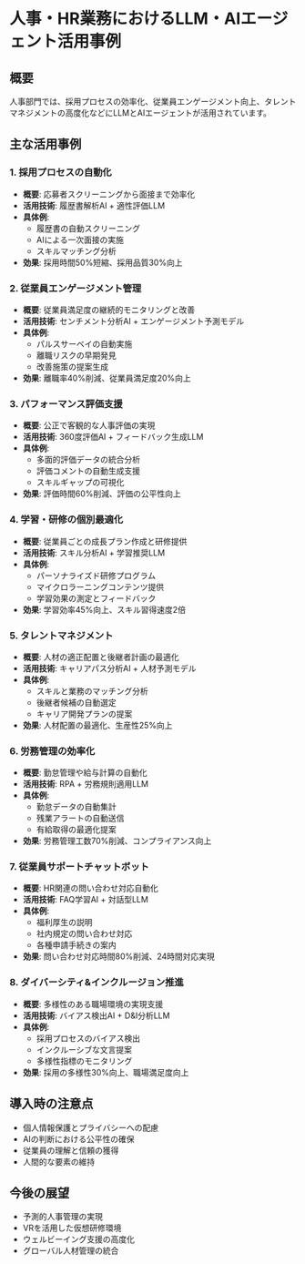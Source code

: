# 人事・HR業務におけるLLM・AIエージェント活用事例

## 概要
人事部門では、採用プロセスの効率化、従業員エンゲージメント向上、タレントマネジメントの高度化などにLLMとAIエージェントが活用されています。

## 主な活用事例

### 1. 採用プロセスの自動化
- **概要**: 応募者スクリーニングから面接まで効率化
- **活用技術**: 履歴書解析AI + 適性評価LLM
- **具体例**:
  - 履歴書の自動スクリーニング
  - AIによる一次面接の実施
  - スキルマッチング分析
- **効果**: 採用時間50%短縮、採用品質30%向上

### 2. 従業員エンゲージメント管理
- **概要**: 従業員満足度の継続的モニタリングと改善
- **活用技術**: センチメント分析AI + エンゲージメント予測モデル
- **具体例**:
  - パルスサーベイの自動実施
  - 離職リスクの早期発見
  - 改善施策の提案生成
- **効果**: 離職率40%削減、従業員満足度20%向上

### 3. パフォーマンス評価支援
- **概要**: 公正で客観的な人事評価の実現
- **活用技術**: 360度評価AI + フィードバック生成LLM
- **具体例**:
  - 多面的評価データの統合分析
  - 評価コメントの自動生成支援
  - スキルギャップの可視化
- **効果**: 評価時間60%削減、評価の公平性向上

### 4. 学習・研修の個別最適化
- **概要**: 従業員ごとの成長プラン作成と研修提供
- **活用技術**: スキル分析AI + 学習推奨LLM
- **具体例**:
  - パーソナライズド研修プログラム
  - マイクロラーニングコンテンツ提供
  - 学習効果の測定とフィードバック
- **効果**: 学習効率45%向上、スキル習得速度2倍

### 5. タレントマネジメント
- **概要**: 人材の適正配置と後継者計画の最適化
- **活用技術**: キャリアパス分析AI + 人材予測モデル
- **具体例**:
  - スキルと業務のマッチング分析
  - 後継者候補の自動選定
  - キャリア開発プランの提案
- **効果**: 人材配置の最適化、生産性25%向上

### 6. 労務管理の効率化
- **概要**: 勤怠管理や給与計算の自動化
- **活用技術**: RPA + 労務規則適用LLM
- **具体例**:
  - 勤怠データの自動集計
  - 残業アラートの自動送信
  - 有給取得の最適化提案
- **効果**: 労務管理工数70%削減、コンプライアンス向上

### 7. 従業員サポートチャットボット
- **概要**: HR関連の問い合わせ対応自動化
- **活用技術**: FAQ学習AI + 対話型LLM
- **具体例**:
  - 福利厚生の説明
  - 社内規定の問い合わせ対応
  - 各種申請手続きの案内
- **効果**: 問い合わせ対応時間80%削減、24時間対応実現

### 8. ダイバーシティ&インクルージョン推進
- **概要**: 多様性のある職場環境の実現支援
- **活用技術**: バイアス検出AI + D&I分析LLM
- **具体例**:
  - 採用プロセスのバイアス検出
  - インクルーシブな文言提案
  - 多様性指標のモニタリング
- **効果**: 採用の多様性30%向上、職場満足度向上

## 導入時の注意点
- 個人情報保護とプライバシーへの配慮
- AIの判断における公平性の確保
- 従業員の理解と信頼の獲得
- 人間的な要素の維持

## 今後の展望
- 予測的人事管理の実現
- VRを活用した仮想研修環境
- ウェルビーイング支援の高度化
- グローバル人材管理の統合